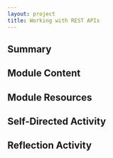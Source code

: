 ```yaml
---
layout: project
title: Working with REST APIs
---
```


## Summary

## Module Content

## Module Resources

## Self-Directed Activity

## Reflection Activity
